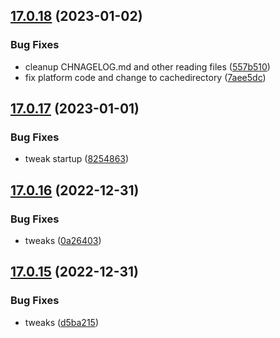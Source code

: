 ## [17.0.18](https://github.com/phandcock/GrampsView/compare/v17.0.17...v17.0.18) (2023-01-02)


### Bug Fixes

* cleanup CHNAGELOG.md and other reading files ([557b510](https://github.com/phandcock/GrampsView/commit/557b510ae29e714208b66b867e0ab7d06fd2ba12))
* fix platform code and change to cachedirectory ([7aee5dc](https://github.com/phandcock/GrampsView/commit/7aee5dc1f078fa2cb31fd3a3ef908c5b8920ef1f))



## [17.0.17](https://github.com/phandcock/GrampsView/compare/v17.0.16...v17.0.17) (2023-01-01)


### Bug Fixes

* tweak startup ([8254863](https://github.com/phandcock/GrampsView/commit/8254863d97350269f56ab4ebfaf8fbbcd4feaca2))



## [17.0.16](https://github.com/phandcock/GrampsView/compare/v17.0.15...v17.0.16) (2022-12-31)


### Bug Fixes

* tweaks ([0a26403](https://github.com/phandcock/GrampsView/commit/0a264031c3d52fe71f18e99bd840e1f33f49256d))



## [17.0.15](https://github.com/phandcock/GrampsView/compare/v17.0.14...v17.0.15) (2022-12-31)


### Bug Fixes

* tweaks ([d5ba215](https://github.com/phandcock/GrampsView/commit/d5ba215bd5c79d300432999d936a04768da8d421))



